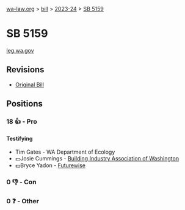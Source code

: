 [wa-law.org](/) > [bill](/bill/) > [2023-24](/bill/2023-24/) > [SB 5159](/bill/2023-24/sb/5159/)

# SB 5159
[leg.wa.gov](https://app.leg.wa.gov/billsummary?BillNumber=5159&Year=2023&Initiative=false)

## Revisions
* [Original Bill](1/)

## Positions
### 18 👍 - Pro
#### Testifying
* Tim Gates - WA Department of Ecology
* 💵Josie Cummings - [Building Industry Association of Washington](/org/building_industry_association_of_washington/)
* 💵Bryce Yadon - [Futurewise](/org/futurewise/)

### 0 👎 - Con

### 0 ❓ - Other
